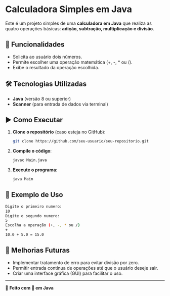 # Calculadora Simples em Java

Este é um projeto simples de uma **calculadora em Java** que realiza as quatro operações básicas: **adição, subtração, multiplicação e divisão**.

## 🚀 Funcionalidades

- Solicita ao usuário dois números.
- Permite escolher uma operação matemática (+, -, * ou /).
- Exibe o resultado da operação escolhida.

## 🛠 Tecnologias Utilizadas

- **Java** (versão 8 ou superior)
- **Scanner** (para entrada de dados via terminal)

## ▶ Como Executar

1. **Clone o repositório** (caso esteja no GitHub):
   ```sh
   git clone https://github.com/seu-usuario/seu-repositorio.git
   ```
2. **Compile o código**:
   ```sh
   javac Main.java
   ```
3. **Execute o programa**:
   ```sh
   java Main
   ```

## 📌 Exemplo de Uso

```sh
Digite o primeiro numero:
10
Digite o segundo numero:
5
Escolha a operação (+, -, * ou /)
+
10.0 + 5.0 = 15.0
```

## 🔗 Melhorias Futuras

- Implementar tratamento de erro para evitar divisão por zero.
- Permitir entrada contínua de operações até que o usuário deseje sair.
- Criar uma interface gráfica (GUI) para facilitar o uso.

---

📌 **Feito com 💙 em Java**

